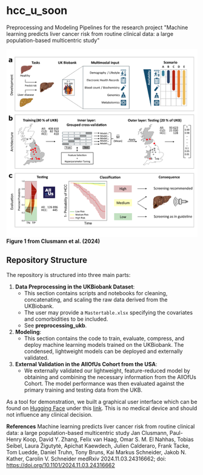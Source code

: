 # hcc_u_soon
Preprocessing and Modeling Pipelines for the research project "Machine learning predicts liver cancer risk from routine clinical data: a large population-based multicentric study"

![Figure 1 from Clusmann et al.](pictures_pub.png)
**Figure 1 from Clusmann et al. (2024)**

## Repository Structure
The repository is structured into three main parts:

1. **Data Preprocessing in the UKBiobank Dataset**:
    - This section contains scripts and notebooks for cleaning, concatenating, and scaling the raw data derived from the UKBiobank.
    - The user may provide a `Mastertable.xlsx` specifying the covariates and comorbidities to be included.
    - See **preprocessing_ukb**.
2. **Modeling**:
    - This section contains the code to train, evaluate, compress, and deploy machine learning models trained on the UKBiobank. The condensed, lightweight models can be deployed and externally validated.
3. **External Validation in the AllOfUs Cohort from the USA**:
    - We externally validated our lightweight, feature-reduced model by obtaining and combining the necessary information from the AllOfUs Cohort. The model performance was then evaluated against the primary training and testing data from the UKB.

As a tool for demonstration, we built a graphical user interface which can be found on [Hugging Face](https://huggingface.co/spaces/schneiderlab/ML-HCC) under this [link](https://huggingface.co/spaces/schneiderlab/ML-HCC). This is no medical device and should not influence any clinical decision.


**References**
Machine learning predicts liver cancer risk from routine clinical data: a large population-based multicentric study
Jan Clusmann, Paul-Henry Koop, David Y. Zhang, Felix van Haag, Omar S. M. El Nahhas, Tobias Seibel, Laura Žigutytė, Apichat Kaewdech, Julien Calderaro, Frank Tacke, Tom Luedde, Daniel Truhn, Tony Bruns, Kai Markus Schneider, Jakob N. Kather, Carolin V. Schneider
medRxiv 2024.11.03.24316662; doi: https://doi.org/10.1101/2024.11.03.24316662
